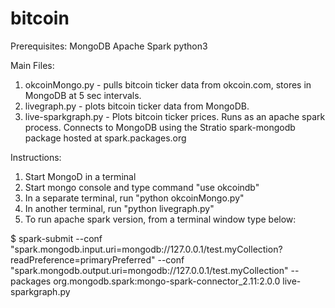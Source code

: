 # bitcoin
Prerequisites:
MongoDB
Apache Spark
python3

Main Files:
1. okcoinMongo.py - pulls bitcoin ticker data from okcoin.com, stores in MongoDB at 5 sec intervals.
2. livegraph.py - plots bitcoin ticker data from MongoDB.
3. live-sparkgraph.py - Plots bitcoin ticker prices. Runs as an apache spark process. Connects to MongoDB using the Stratio spark-mongodb package hosted at spark.packages.org

Instructions:
1. Start MongoD in a terminal
2. Start mongo console and type command "use okcoindb"
3. In a separate terminal, run "python okcoinMongo.py"
4. In another terminal, run "python livegraph.py"
5. To run apache spark version, from a terminal window type below:

$ spark-submit --conf "spark.mongodb.input.uri=mongodb://127.0.0.1/test.myCollection?readPreference=primaryPreferred" --conf "spark.mongodb.output.uri=mongodb://127.0.0.1/test.myCollection" --packages org.mongodb.spark:mongo-spark-connector_2.11:2.0.0 live-sparkgraph.py
